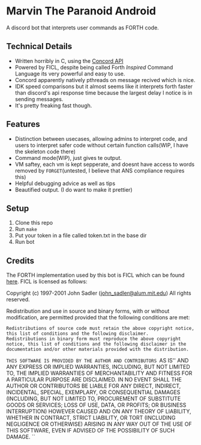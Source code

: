 Marvin The Paranoid Android
============

A discord bot that interprets user commands as FORTH code. 

## Technical Details
 - Written horribly in C, using the [Concord API](https://cogmasters.github.io/concord/)
 - Powered by FICL, despite being called Forth *Inspired* Command Language
   its very powerful and easy to use. 
 - Concord apparently natively pthreads on message recived which is nice.
 - IDK speed comparisons but it almost seems like it interprets forth faster
   than discord's api response time because the largest delay I notice is in
   sending messages.
 - It's pretty freaking fast though. 
 
## Features
 - Distinction between usecases, allowing admins to interpret code, and
   users to interpret safer code without certain function calls(WIP, I have
   the skeleton code there) 
 - Command mode(WIP), just gives te output.
 - VM saftey, each vm is kept sepperate, and doesnt have access to words
   removed by `FORGET`(untested, I believe that ANS compliance requires
   this)
 - Helpful debugging advice as well as tips
 - Beautified output. (I do want to make it prettier)

## Setup
 1. Clone this repo 
 2. Run `make`
 3. Put your token in a file called token.txt in the base dir
 4. Run bot

## Credits
 The FORTH implementation used by this bot is FICL which can be found
[here](http://ficl.sourceforge.net/). FICL is licensed as follows:

Copyright (c) 1997-2001 John Sadler (john_sadler@alum.mit.edu)
All rights reserved.

Redistribution and use in source and binary forms, with or without modification, are permitted provided that the following conditions are met:

    Redistributions of source code must retain the above copyright notice, this list of conditions and the following disclaimer.
    Redistributions in binary form must reproduce the above copyright notice, this list of conditions and the following disclaimer in the documentation and/or other materials provided with the distribution. 

``THIS SOFTWARE IS PROVIDED BY THE AUTHOR AND CONTRIBUTORS ``AS IS'' AND ANY EXPRESS OR IMPLIED WARRANTIES, INCLUDING, BUT NOT LIMITED TO, THE IMPLIED WARRANTIES OF MERCHANTABILITY AND FITNESS FOR A PARTICULAR PURPOSE ARE DISCLAIMED. IN NO EVENT SHALL THE AUTHOR OR CONTRIBUTORS BE LIABLE FOR ANY DIRECT, INDIRECT, INCIDENTAL, SPECIAL, EXEMPLARY, OR CONSEQUENTIAL DAMAGES (INCLUDING, BUT NOT LIMITED TO, PROCUREMENT OF SUBSTITUTE GOODS OR SERVICES; LOSS OF USE, DATA, OR PROFITS; OR BUSINESS INTERRUPTION) HOWEVER CAUSED AND ON ANY THEORY OF LIABILITY, WHETHER IN CONTRACT, STRICT LIABILITY, OR TORT (INCLUDING NEGLIGENCE OR OTHERWISE) ARISING IN ANY WAY OUT OF THE USE OF THIS SOFTWARE, EVEN IF ADVISED OF THE POSSIBILITY OF SUCH DAMAGE.
``
